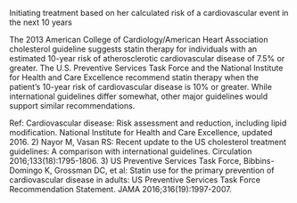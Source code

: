 Initiating treatment based on her calculated risk of a cardiovascular event in the next 10 years

The 2013 American College of Cardiology/American Heart Association cholesterol guideline suggests statin therapy for individuals with an estimated 10-year risk of atherosclerotic cardiovascular disease of 7.5% or greater. The U.S. Preventive Services Task Force and the National Institute for Health and Care Excellence recommend statin therapy when the patient’s 10-year risk of cardiovascular disease is 10% or greater. While international guidelines differ somewhat, other major guidelines would support similar recommendations.

Ref: Cardiovascular disease: Risk assessment and reduction, including lipid modification. National Institute for Health and Care Excellence, updated 2016.  2) Nayor M, Vasan RS: Recent update to the US cholesterol treatment guidelines: A comparison with international guidelines. Circulation 2016;133(18):1795-1806.  3) US Preventive Services Task Force, Bibbins-Domingo K, Grossman DC, et al: Statin use for the primary prevention of cardiovascular disease in adults: US Preventive Services Task Force Recommendation Statement. JAMA 2016;316(19):1997-2007.